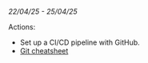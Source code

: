 _22/04/25 - 25/04/25_

Actions:

- Set up a CI/CD pipeline with GitHub.
- [Git cheatsheet](github-git-cheat-sheet.pdf)
